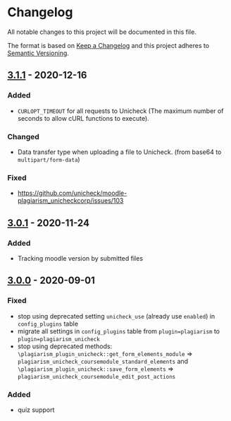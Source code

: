 # Changelog
All notable changes to this project will be documented in this file.

The format is based on [Keep a Changelog](http://keepachangelog.com/en/1.0.0/)
and this project adheres to [Semantic Versioning](http://semver.org/spec/v2.0.0.html).

## [3.1.1] - 2020-12-16
### Added
- `CURLOPT_TIMEOUT` for all requests to Unicheck (The maximum number of seconds to allow cURL functions to execute).

### Changed
- Data transfer type when uploading a file to Unicheck. (from base64 to `multipart/form-data`)

### Fixed
- https://github.com/unicheck/moodle-plagiarism_unicheckcorp/issues/103

## [3.0.1] - 2020-11-24
### Added
- Tracking moodle version by submitted files

## [3.0.0] - 2020-09-01
### Fixed
- stop using deprecated setting `unicheck_use` (already use `enabled`) in `config_plugins` table
- migrate all settings in `config_plugins` table from `plugin=plagiarism` to `plugin=plagiarism_unicheck`
- stop using deprecated methods: `\plagiarism_plugin_unicheck::get_form_elements_module` => `plagiarism_unicheck_coursemodule_standard_elements`
    and `\plagiarism_plugin_unicheck::save_form_elements` => `plagiarism_unicheck_coursemodule_edit_post_actions`

### Added
- quiz support

[3.1.1]: https://github.com/unicheck/moodle-plagiarism_unicheckcorp/releases/tag/v3.1.1
[3.1.0]: https://github.com/unicheck/moodle-plagiarism_unicheckcorp/releases/tag/v3.1.0
[3.0.1]: https://github.com/unicheck/moodle-plagiarism_unicheckcorp/releases/tag/v3.0.1
[3.0.0]: https://github.com/unicheck/moodle-plagiarism_unicheckcorp/releases/tag/v3.0.0
